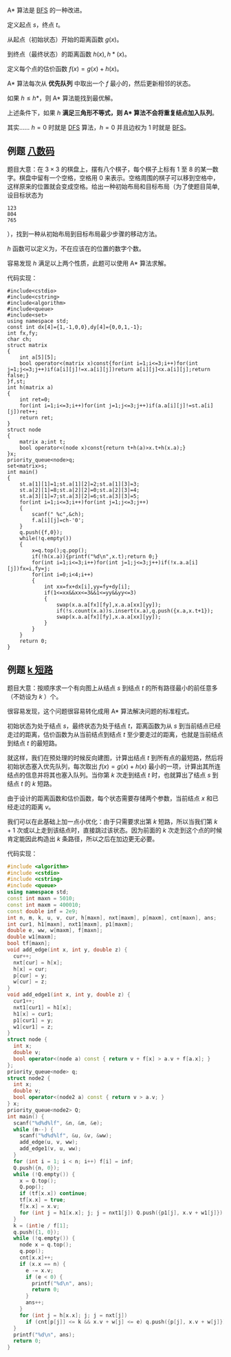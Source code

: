 A\* 算法是 [BFS](/search/bfs) 的一种改进。

定义起点 $s$，终点 $t$。

从起点（初始状态）开始的距离函数 $g(x)$。

到终点（最终状态）的距离函数 $h(x), h*(x)$。

定义每个点的估价函数 $f(x)=g(x)+h(x)$。

A\* 算法每次从 **优先队列** 中取出一个 $f$ 最小的，然后更新相邻的状态。

如果 $h\leq h*$，则 A\* 算法能找到最优解。

上述条件下，如果 $h$ **满足三角形不等式，则 A\* 算法不会将重复结点加入队列**。

其实…… $h=0$ 时就是 [DFS](/search/dfs) 算法，$h=0$ 并且边权为 $1$ 时就是 [BFS](/search/BFS)。

## 例题 [八数码](https://www.luogu.org/problemnew/show/P1379)

题目大意：在 $3\times 3$ 的棋盘上，摆有八个棋子，每个棋子上标有 1 至 8 的某一数字。棋盘中留有一个空格，空格用 0 来表示。空格周围的棋子可以移到空格中，这样原来的位置就会变成空格。给出一种初始布局和目标布局（为了使题目简单, 设目标状态为

    123
    804
    765

），找到一种从初始布局到目标布局最少步骤的移动方法。

$h$ 函数可以定义为，不在应该在的位置的数字个数。

容易发现 $h$ 满足以上两个性质，此题可以使用 A\* 算法求解。

代码实现：

```cpp// luogu-judger-enable-o2
#include<cstdio>
#include<cstring>
#include<algorithm>
#include<queue>
#include<set>
using namespace std;
const int dx[4]={1,-1,0,0},dy[4]={0,0,1,-1};
int fx,fy;
char ch;
struct matrix
{
    int a[5][5];
    bool operator<(matrix x)const{for(int i=1;i<=3;i++)for(int j=1;j<=3;j++)if(a[i][j]!=x.a[i][j])return a[i][j]<x.a[i][j];return false;}
}f,st;
int h(matrix a)
{
    int ret=0;
    for(int i=1;i<=3;i++)for(int j=1;j<=3;j++)if(a.a[i][j]!=st.a[i][j])ret++;
    return ret;
}
struct node
{
    matrix a;int t;
    bool operator<(node x)const{return t+h(a)>x.t+h(x.a);}
}x;
priority_queue<node>q;
set<matrix>s;
int main()
{
    st.a[1][1]=1;st.a[1][2]=2;st.a[1][3]=3;
    st.a[2][1]=8;st.a[2][2]=0;st.a[2][3]=4;
    st.a[3][1]=7;st.a[3][2]=6;st.a[3][3]=5;
    for(int i=1;i<=3;i++)for(int j=1;j<=3;j++)
    {
        scanf(" %c",&ch);
        f.a[i][j]=ch-'0';
    }
    q.push({f,0});
    while(!q.empty())
    {
        x=q.top();q.pop();
        if(!h(x.a)){printf("%d\n",x.t);return 0;}
        for(int i=1;i<=3;i++)for(int j=1;j<=3;j++)if(!x.a.a[i][j])fx=i,fy=j;
        for(int i=0;i<4;i++)
        {
            int xx=fx+dx[i],yy=fy+dy[i];
            if(1<=xx&&xx<=3&&1<=yy&&yy<=3)
            {
                swap(x.a.a[fx][fy],x.a.a[xx][yy]);
                if(!s.count(x.a))s.insert(x.a),q.push({x.a,x.t+1});
                swap(x.a.a[fx][fy],x.a.a[xx][yy]);
            }
        }
    }
    return 0;
}
```

## 例题 [k 短路](https://www.luogu.org/problemnew/show/P2483)

题目大意：按顺序求一个有向图上从结点 $s$ 到结点 $t$ 的所有路径最小的前任意多（不妨设为 $k$ ）个。

很容易发现，这个问题很容易转化成用 A\* 算法解决问题的标准程式。

初始状态为处于结点 $s$，最终状态为处于结点 $t$，距离函数为从 $s$ 到当前结点已经走过的距离，估价函数为从当前结点到结点 $t$ 至少要走过的距离，也就是当前结点到结点 $t$ 的最短路。

就这样，我们在预处理的时候反向建图，计算出结点 $t$ 到所有点的最短路，然后将初始状态塞入优先队列，每次取出 $f(x)=g(x)+h(x)$ 最小的一项，计算出其所连结点的信息并将其也塞入队列。当你第 $k$ 次走到结点 $t$ 时，也就算出了结点 $s$ 到结点 $t$ 的 $k$ 短路。

由于设计的距离函数和估价函数，每个状态需要存储两个参数，当前结点 $x$ 和已经走过的距离 $v$。

我们可以在此基础上加一点小优化：由于只需要求出第 $k$ 短路，所以当我们第 $k+1$ 次或以上走到该结点时，直接跳过该状态。因为前面的 $k$ 次走到这个点的时候肯定能因此构造出 $k$ 条路径，所以之后在加边更无必要。

代码实现：

```cpp
#include <algorithm>
#include <cstdio>
#include <cstring>
#include <queue>
using namespace std;
const int maxn = 5010;
const int maxm = 400010;
const double inf = 2e9;
int n, m, k, u, v, cur, h[maxn], nxt[maxm], p[maxm], cnt[maxn], ans;
int cur1, h1[maxn], nxt1[maxm], p1[maxm];
double e, ww, w[maxm], f[maxn];
double w1[maxm];
bool tf[maxn];
void add_edge(int x, int y, double z) {
  cur++;
  nxt[cur] = h[x];
  h[x] = cur;
  p[cur] = y;
  w[cur] = z;
}
void add_edge1(int x, int y, double z) {
  cur1++;
  nxt1[cur1] = h1[x];
  h1[x] = cur1;
  p1[cur1] = y;
  w1[cur1] = z;
}
struct node {
  int x;
  double v;
  bool operator<(node a) const { return v + f[x] > a.v + f[a.x]; }
};
priority_queue<node> q;
struct node2 {
  int x;
  double v;
  bool operator<(node2 a) const { return v > a.v; }
} x;
priority_queue<node2> Q;
int main() {
  scanf("%d%d%lf", &n, &m, &e);
  while (m--) {
    scanf("%d%d%lf", &u, &v, &ww);
    add_edge(u, v, ww);
    add_edge1(v, u, ww);
  }
  for (int i = 1; i < n; i++) f[i] = inf;
  Q.push({n, 0});
  while (!Q.empty()) {
    x = Q.top();
    Q.pop();
    if (tf[x.x]) continue;
    tf[x.x] = true;
    f[x.x] = x.v;
    for (int j = h1[x.x]; j; j = nxt1[j]) Q.push({p1[j], x.v + w1[j]});
  }
  k = (int)e / f[1];
  q.push({1, 0});
  while (!q.empty()) {
    node x = q.top();
    q.pop();
    cnt[x.x]++;
    if (x.x == n) {
      e -= x.v;
      if (e < 0) {
        printf("%d\n", ans);
        return 0;
      }
      ans++;
    }
    for (int j = h[x.x]; j; j = nxt[j])
      if (cnt[p[j]] <= k && x.v + w[j] <= e) q.push({p[j], x.v + w[j]});
  }
  printf("%d\n", ans);
  return 0;
}
```

